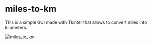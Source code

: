 # miles-to-km
This is a simple GUI made with Tkinter that allows to convert miles into kilometers. 

![miles_to_km](https://user-images.githubusercontent.com/55968528/127799173-23ade9f1-a62d-4687-8d2f-0e8c3c3edba6.gif)
